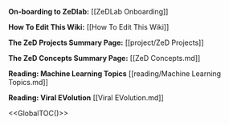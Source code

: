 **On-boarding to ZeDlab:** [[ZeDLab Onboarding]]

**How To Edit This Wiki:** [[How To Edit This Wiki]]

**The ZeD Projects Summary Page:** [[project/ZeD Projects]]

**The ZeD Concepts Summary Page:** [[ZeD Concepts.md]]

**Reading: Machine Learning Topics** [[reading/Machine Learning Topics.md]]

**Reading: Viral EVolution** [[Viral EVolution.md]]

<<GlobalTOC()>>
